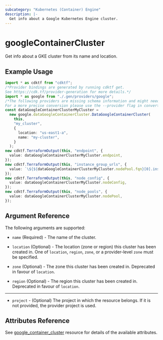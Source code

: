 ```yaml
---
subcategory: "Kubernetes (Container) Engine"
description: |-
  Get info about a Google Kubernetes Engine cluster.
---
```


# googleContainerCluster

Get info about a GKE cluster from its name and location.

## Example Usage

```typescript
import * as cdktf from "cdktf";
/*Provider bindings are generated by running cdktf get.
See https://cdk.tf/provider-generation for more details.*/
import * as google from "./.gen/providers/google";
/*The following providers are missing schema information and might need manual adjustments to synthesize correctly: google.
For a more precise conversion please use the --provider flag in convert.*/
const dataGoogleContainerClusterMyCluster =
  new google.dataGoogleContainerCluster.DataGoogleContainerCluster(
    this,
    "my_cluster",
    {
      location: "us-east1-a",
      name: "my-cluster",
    }
  );
new cdktf.TerraformOutput(this, "endpoint", {
  value: dataGoogleContainerClusterMyCluster.endpoint,
});
new cdktf.TerraformOutput(this, "instance_group_urls", {
  value: `\${${dataGoogleContainerClusterMyCluster.nodePool.fqn}[0].instance_group_urls}`,
});
new cdktf.TerraformOutput(this, "node_config", {
  value: dataGoogleContainerClusterMyCluster.nodeConfig,
});
new cdktf.TerraformOutput(this, "node_pools", {
  value: dataGoogleContainerClusterMyCluster.nodePool,
});

```

## Argument Reference

The following arguments are supported:

*   `name` (Required) - The name of the cluster.

*   `location` (Optional) - The location (zone or region) this cluster has been
    created in. One of `location`, `region`, `zone`, or a provider-level `zone` must
    be specified.

*   `zone` (Optional) - The zone this cluster has been created in. Deprecated in
    favour of `location`.

*   `region` (Optional) - The region this cluster has been created in. Deprecated
    in favour of `location`.

***

* `project` - (Optional) The project in which the resource belongs. If it
  is not provided, the provider project is used.

## Attributes Reference

See [google\_container\_cluster](https://registry.terraform.io/providers/hashicorp/google/latest/docs/resources/container_cluster) resource for details of the available attributes.
